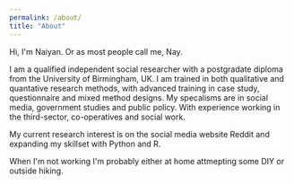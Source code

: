 ```yaml
---
permalink: /about/
title: "About"
---
```


Hi, I'm Naiyan. Or as most people call me, Nay.

I am a qualified independent social researcher with a postgradate diploma from the University of Birmingham, UK. I am trained in both qualitative and quantative research methods, with advanced training in case study, questionnaire and mixed method designs. My specalisms are in social media, government studies and public policy. With experience working in the third-sector, co-operatives and social work. 

My current research interest is on the social media website Reddit and expanding my skillset with Python and R.

When I'm not working I'm probably either at home attmepting some DIY or outside hiking.
